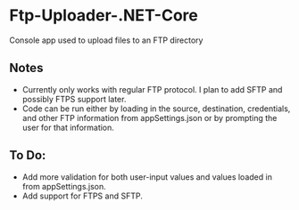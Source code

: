 # Ftp-Uploader-.NET-Core
Console app used to upload files to an FTP directory

## Notes
- Currently only works with regular FTP protocol. I plan to add SFTP and possibly FTPS support later.
- Code can be run either by loading in the source, destination, credentials, and other FTP information from appSettings.json or by prompting the user for that information.

## To Do:
- Add more validation for both user-input values and values loaded in from appSettings.json.
- Add support for FTPS and SFTP.

